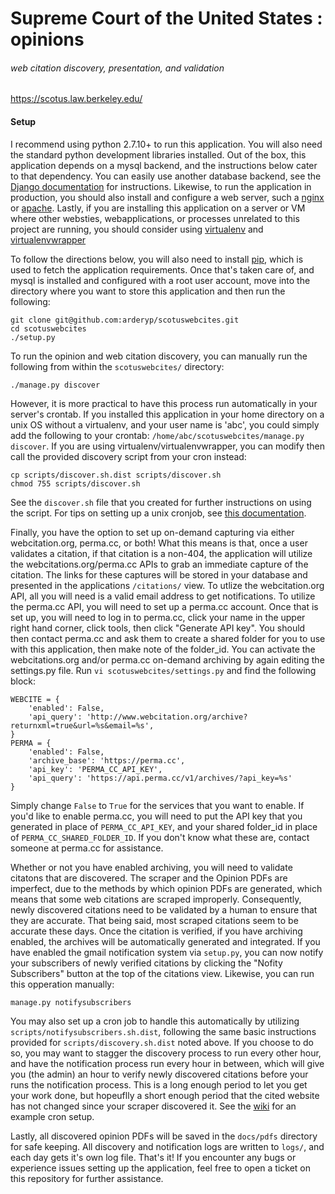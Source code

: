 # Supreme Court of the United States : opinions
###### web citation discovery, presentation, and validation

https://scotus.law.berkeley.edu/

#### Setup
I recommend using python 2.7.10+ to run this application.  You will also need the standard python development libraries 
installed. Out of the box, this application depends on a mysql backend, and the instructions below cater to that dependency.
You can easily use another database backend, see the
[Django documentation](https://docs.djangoproject.com/en/1.8/ref/settings/#databases) for instructions.
Likewise, to run the application in production, you should also install and configure a web server, such a
[nginx](http://nginx.com/) or [apache](https://httpd.apache.org/).  Lastly, if you are installing this application
on a server or VM where other websties, webapplications, or processes unrelated to this project are running, you
should consider using [virtualenv](https://pypi.python.org/pypi/virtualenv) and
[virtualenvwrapper](https://pypi.python.org/pypi/virtualenvwrapper)

To follow the directions below, you will also need to install [pip](http://pypi.python.org/pypi/pip), which is
used to fetch the application requirements. Once that's taken care of, and mysql is installed and configured with
a root user account, move into the directory where you want to store this application and then run the following:
```
git clone git@github.com:arderyp/scotuswebcites.git
cd scotuswebcites
./setup.py
``` 

To run the opinion and web citation discovery, you can manually run the following from within the `scotuswebcites/`
directory:

```
./manage.py discover
```  

However, it is more practical to have this process run automatically in your server's crontab.  If you installed
this application in your home directory on a unix OS without a virtualenv, and your user name is 'abc', you could simply add the
following to your crontab: `/home/abc/scotuswebcites/manage.py discover`.  If you are using virtualenv/virtualenvwrapper,
you can modify then call the provided discovery script from your cron instead:

```
cp scripts/discover.sh.dist scripts/discover.sh
chmod 755 scripts/discover.sh
```  

See the `discover.sh` file that you created for further instructions on using the script.  For tips on setting
up a unix cronjob, see [this documentation](http://www.wikihow.com/Set-up-a-Crontab-File-on-Linux).

Finally, you have the option to set up on-demand capturing via either webcitation.org, perma.cc, or both!  What
this means is that, once a user validates a citation, if that citation is a non-404, the application will utilize
the webcitations.org/perma.cc APIs to grab an immediate capture of the citation.  The links for these captures will
be stored in your database and presented in the applications `/citations/` view.  To utlize the webcitation.org
API, all you will need is a valid email address to get notifications.  To utilize the perma.cc API, you will need to
set up a perma.cc account.  Once that is set up, you will need to log in to perma.cc, click your name in the upper right hand
corner, click tools, then click "Generate API key".  You should then contact perma.cc and ask them to create a shared
folder for you to use with this application, then make note of the folder_id.  You can activate the webcitations.org
and/or perma.cc on-demand archiving by again editing the settings.py file. 
Run `vi scotuswebcites/settings.py` and find the following block:

```
WEBCITE = {
    'enabled': False,
    'api_query': 'http://www.webcitation.org/archive?returnxml=true&url=%s&email=%s',
}
PERMA = {
    'enabled': False,
    'archive_base': 'https://perma.cc',
    'api_key': 'PERMA_CC_API_KEY',
    'api_query': 'https://api.perma.cc/v1/archives/?api_key=%s'
}
```  

Simply change `False` to `True` for the services that you want to enable.  If you'd like to enable perma.cc,
you will need to put the API key that you generated in place of `PERMA_CC_API_KEY`, and your shared folder_id
in place of `PERMA_CC_SHARED_FOLDER_ID`. If you don't know what these are, contact someone at perma.cc for assistance.

Whether or not you have enabled archiving, you will need to validate citatons that are discovered.  The scraper and
the Opinion PDFs are imperfect, due to the methods by which opinion PDFs are generated, which means that some web citations are scraped improperly.  Consequently,
newly discovered citations need to be validated by a human to ensure that they are accurate.  That being said, most scraped citations seem to be accurate
these days.  Once the citation is verified, if you have archiving enabled, the archives will be automatically generated
and integrated.  If you have enabled the gmail notification system via `setup.py`, you can now notify your
subscribers of newly verified citations by clicking the "Nofity Subscribers" button at the top of the citations view.
Likewise, you can run this opperation manually:

```
manage.py notifysubscribers
```

You may also set up a cron job to handle this automatically by utilizing `scripts/notifysubscribers.sh.dist`, following
the same basic instructions provided for `scripts/discovery.sh.dist` noted above.  If you choose to do so, you may want to stagger the
discovery process to run every other hour, and have the notification process run every hour in between, which
will give you (the admin) an hour to verify newly discovered citations before your runs the notification process.
This is a long enough period to let you get your work done, but hopeuflly a
short enough period that the cited website has not changed since your scraper discovered it.
See the [wiki](https://github.com/arderyp/scotuswebcites/wiki) for an example cron setup.


Lastly, all discovered opinion PDFs will be saved in the
`docs/pdfs` directory for safe keeping.  All discovery and notification logs are written to
`logs/`, and each day gets it's  own log file.  That's it!  If you encounter any bugs or experience issues
setting up the application, feel free to open a ticket on this repository for further assistance.

